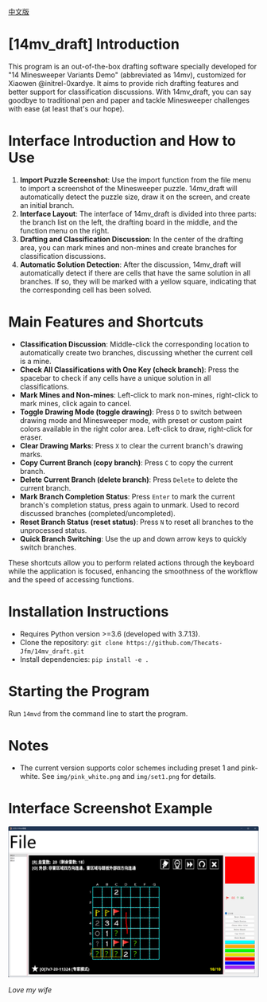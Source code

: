 [中文版](README.md)

# [14mv_draft] Introduction

This program is an out-of-the-box drafting software specially developed for "14 Minesweeper Variants Demo" (abbreviated as 14mv), customized for Xiaowen @initrel-0xardye. It aims to provide rich drafting features and better support for classification discussions. With 14mv_draft, you can say goodbye to traditional pen and paper and tackle Minesweeper challenges with ease (at least that's our hope).

# Interface Introduction and How to Use

1. **Import Puzzle Screenshot**: Use the import function from the file menu to import a screenshot of the Minesweeper puzzle. 14mv_draft will automatically detect the puzzle size, draw it on the screen, and create an initial branch.
2. **Interface Layout**: The interface of 14mv_draft is divided into three parts: the branch list on the left, the drafting board in the middle, and the function menu on the right.
3. **Drafting and Classification Discussion**: In the center of the drafting area, you can mark mines and non-mines and create branches for classification discussions.
4. **Automatic Solution Detection**: After the discussion, 14mv_draft will automatically detect if there are cells that have the same solution in all branches. If so, they will be marked with a yellow square, indicating that the corresponding cell has been solved.

# Main Features and Shortcuts

- **Classification Discussion**: Middle-click the corresponding location to automatically create two branches, discussing whether the current cell is a mine.
- **Check All Classifications with One Key (check branch)**: Press the spacebar to check if any cells have a unique solution in all classifications.
- **Mark Mines and Non-mines**: Left-click to mark non-mines, right-click to mark mines, click again to cancel.
- **Toggle Drawing Mode (toggle drawing)**: Press `D` to switch between drawing mode and Minesweeper mode, with preset or custom paint colors available in the right color area. Left-click to draw, right-click for eraser.
- **Clear Drawing Marks**: Press `X` to clear the current branch's drawing marks.
- **Copy Current Branch (copy branch)**: Press `C` to copy the current branch.
- **Delete Current Branch (delete branch)**: Press `Delete` to delete the current branch.
- **Mark Branch Completion Status**: Press `Enter` to mark the current branch's completion status, press again to unmark. Used to record discussed branches (completed/uncompleted).
- **Reset Branch Status (reset status)**: Press `N` to reset all branches to the unprocessed status.
- **Quick Branch Switching**: Use the up and down arrow keys to quickly switch branches.

These shortcuts allow you to perform related actions through the keyboard while the application is focused, enhancing the smoothness of the workflow and the speed of accessing functions.

# Installation Instructions

- Requires Python version >=3.6 (developed with 3.7.13).
- Clone the repository: `git clone https://github.com/Thecats-Jfm/14mv_draft.git`
- Install dependencies: `pip install -e .`

# Starting the Program

Run `14mvd` from the command line to start the program.

# Notes

- The current version supports color schemes including preset 1 and pink-white. See `img/pink_white.png` and `img/set1.png` for details.

# Interface Screenshot Example
![Interface Screenshot Example](img/exp.png)

*Love my wife*
